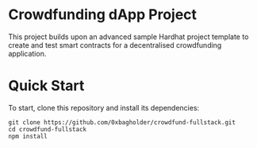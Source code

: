 # Crowdfunding dApp Project

This project builds upon an advanced sample Hardhat project template to create and test smart contracts for a decentralised crowdfunding application.

# Quick Start

To start, clone this repository and install its dependencies:

```shell
git clone https://github.com/0xbagholder/crowdfund-fullstack.git
cd crowdfund-fullstack
npm install
```